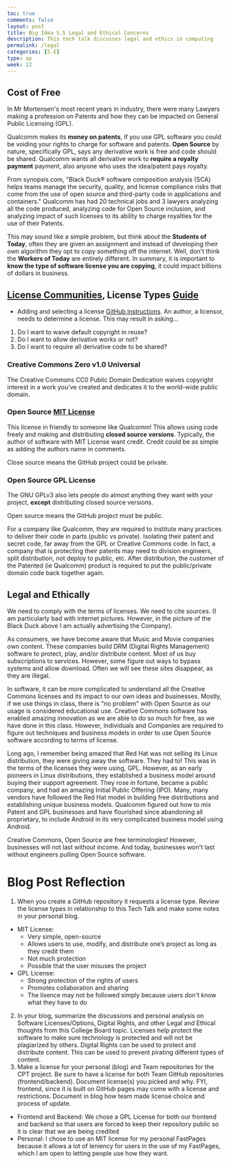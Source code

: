 ```yaml
---
toc: true
comments: false
layout: post
title: Big Idea 5.5 Legal and Ethical Concerns
description: This tech talk discusses legal and ethics in computing
permalink: /legal
categories: [5.E]
type: ap
week: 22
---
```


## Cost of Free
In Mr Mortensen's most recent years in industry, there were many Lawyers making a profession on Patents and how they can be impacted on General Public Licensing (GPL).  

Qualcomm makes its **money on patents**, if you use GPL software you could be voiding your rights to charge for software and patents.  **Open Source** by nature, specifically GPL, says any derivative work is free and code should be shared.   Qualcomm wants all derivative work to **require a royalty payment** payment, also anyone who uses the idea/patent pays royalty.

From synopsis.com, "Black Duck® software composition analysis (SCA) helps teams manage the security, quality, and license compliance risks that come from the use of open source and third-party code in applications and containers."  Qualcomm has had 20 technical jobs and 3 lawyers analyzing all the code produced, analyzing code for Open Source inclusion, and analyzing impact of such licenses to its ability to charge royalties for the use of their Patents.  

This may sound like a simple problem, but think about the **Students of Today**, often they are given an assignment and instead of developing their own algorithm they opt to copy something off the internet.   Well, don't think the **Workers of Today** are entirely different.  In summary, it is important to **know the type of software license you are copying**, it could impact billions of dollars in business.

## [License Communities](https://choosealicense.com/community/), License Types [Guide](https://choosealicense.com/)
* Adding and selecting a license [GitHub instructions](https://docs.github.com/en/communities/setting-up-your-project-for-healthy-contributions/adding-a-license-to-a-repository).  An author, a licensor, needs to determine a license.  This may result in asking...
1. Do I want to waive default copyright in reuse?
2. Do I want to allow derivative works or not?
3. Do I want to require all derivative code to be shared?

### Creative Commons Zero v1.0 Universal
The Creative Commons CC0 Public Domain Dedication waives copyright interest in a work you've created and dedicates it to the world-wide public domain.

### Open Source [MIT License](https://choosealicense.com/licenses/mit/)
This license in friendly to someone like Qualcomm!  This allows using code freely and making and distributing **closed source versions**.  Typically, the author of software with MIT License want credit.  Credit could be as simple as adding the authors name in comments.

Close source means the GitHub project could be private.

### Open Source GPL License
The GNU GPLv3 also lets people do almost anything they want with your project, **except** distributing closed source versions.

Open source means the GitHub project must be public.

For a company like Qualcomm, they are required to institute many practices to deliver their code in parts (public vs private).  Isolating their patent and secret code, far away from the GPL or Creative Commons code.  In fact, a company that is protecting their patents may need to division engineers, split distribution, not deploy to public, etc.   After distribution, the customer of the Patented (ie Qualcomm) product is required to put the public/private domain code back together again.


## Legal and Ethically
We need to comply with the terms of licenses.  We need to cite sources.  (I am particularly bad with internet pictures. However, in the picture of the Black Duck above I am actually advertising the Company).

As consumers, we have become aware that Music and Movie companies own content.  These companies build DRM (Digital Rights Management) software to protect, play, and/or distribute content.  Most of us buy subscriptions to services.  However, some figure out ways to bypass systems and allow download.  Often we will see these sites disappear, as they are illegal.

In software, it can be more complicated to understand all the Creative Commons licenses and its impact to our own ideas and businesses.   Mostly, if we use things in class, there is "no problem" with Open Source as our usage is considered educational use.   Creative Commons software has enabled amazing innovation as we are able to do so much for free, as we have done in this class.  However, Individuals and Companies are required to figure out techniques and business models in order to use Open Source software according to terms of license.  

Long ago, I remember being amazed that Red Hat was not selling its Linux distribution, they were giving away the software.  They had to! This was in the terms of the licenses they were using, GPL.   However, as an early pioneers in Linux distributions, they established a business model around buying their support agreement.  They rose in fortune, became a public company, and had an amazing Initial Public Offering (IPO).  Many, many vendors have followed the Red Hat model in building free distributions and establishing unique business models.  Qualcomm figured out how to mix Patent and GPL businesses and have flourished since abandoning all proprietary, to include Android in its very complicated business model using Android.

Creative Commons, Open Source are free terminologies!  However, businesses will not last without income.  And today, businesses won't last without engineers pulling Open Source software.

# Blog Post Reflection
1. When you create a GitHub repository it requests a license type.  Review the license types in relationship to this Tech Talk and make some notes in your personal blog.
 - MIT License: 
     - Very simple, open-source
     - Allows users to use, modify, and distribute one’s project as long as they credit them
     - Not much protection
     - Possible that the user misuses the project
 - GPL License:
     - Strong protection of the rights of users
     - Promotes collaboration and sharing
     - The lisence may not be followed simply because users don't know what they have to do
2. In your blog, summarize the discussions and personal analysis on Software Licenses/Options, Digital Rights, and other Legal and Ethical thoughts from this College Board topic.
  Licenses help protect the software to make sure technology is protected and will not be plagiarized by others. Digital Rights can be used to protect and distribute content. This can be used to prevent pirating different types of content.
3. Make a license for your personal (blog) and Team repositories for the CPT project.  Be sure to have a license for both Team GitHub repositories (frontend/backend).  Document license(s) you picked and why.  FYI, frontend, since it is built on GitHub pages may come with a license and restrictions.  Document in blog how team made license choice and process of update.
  - Frontend and Backend: We chose a GPL License for both our frontend and backend so that users are forced to keep their repository public so it is clear that we are being credited
  - Personal: I chose to use an MIT license for my personal FastPages because it allows a lot of leniency for users in the use of my FastPages, which I am open to letting people use how they want.